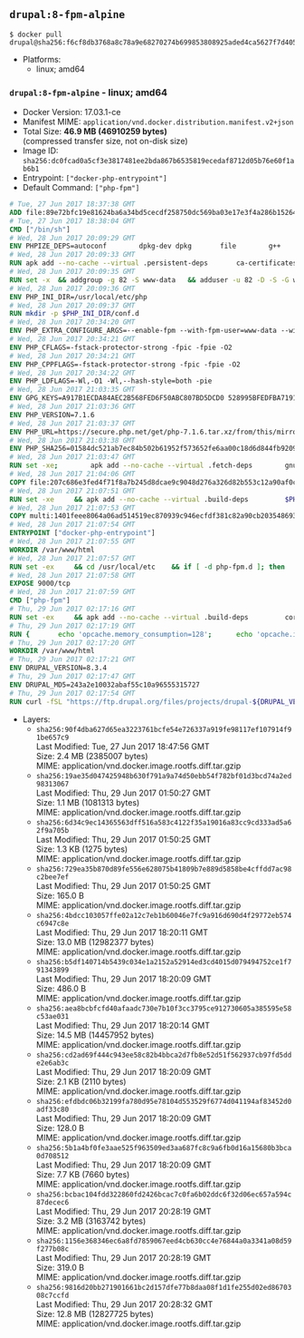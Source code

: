 ## `drupal:8-fpm-alpine`

```console
$ docker pull drupal@sha256:f6cf8db3768a8c78a9e68270274b699853808925aded4ca5627f7d405a830030
```

-	Platforms:
	-	linux; amd64

### `drupal:8-fpm-alpine` - linux; amd64

-	Docker Version: 17.03.1-ce
-	Manifest MIME: `application/vnd.docker.distribution.manifest.v2+json`
-	Total Size: **46.9 MB (46910259 bytes)**  
	(compressed transfer size, not on-disk size)
-	Image ID: `sha256:dc0fcad0a5cf3e3817481ee2bda867b6535819ecedaf8712d05b76e60f1ab6b1`
-	Entrypoint: `["docker-php-entrypoint"]`
-	Default Command: `["php-fpm"]`

```dockerfile
# Tue, 27 Jun 2017 18:37:38 GMT
ADD file:89e72bfc19e81624ba6a34bd5cecdf258750dc569ba03e17e3f4a286b1526461 in / 
# Tue, 27 Jun 2017 18:38:04 GMT
CMD ["/bin/sh"]
# Wed, 28 Jun 2017 20:09:29 GMT
ENV PHPIZE_DEPS=autoconf 		dpkg-dev dpkg 		file 		g++ 		gcc 		libc-dev 		make 		pcre-dev 		pkgconf 		re2c
# Wed, 28 Jun 2017 20:09:33 GMT
RUN apk add --no-cache --virtual .persistent-deps 		ca-certificates 		curl 		tar 		xz
# Wed, 28 Jun 2017 20:09:35 GMT
RUN set -x 	&& addgroup -g 82 -S www-data 	&& adduser -u 82 -D -S -G www-data www-data
# Wed, 28 Jun 2017 20:09:36 GMT
ENV PHP_INI_DIR=/usr/local/etc/php
# Wed, 28 Jun 2017 20:09:37 GMT
RUN mkdir -p $PHP_INI_DIR/conf.d
# Wed, 28 Jun 2017 20:34:20 GMT
ENV PHP_EXTRA_CONFIGURE_ARGS=--enable-fpm --with-fpm-user=www-data --with-fpm-group=www-data
# Wed, 28 Jun 2017 20:34:21 GMT
ENV PHP_CFLAGS=-fstack-protector-strong -fpic -fpie -O2
# Wed, 28 Jun 2017 20:34:21 GMT
ENV PHP_CPPFLAGS=-fstack-protector-strong -fpic -fpie -O2
# Wed, 28 Jun 2017 20:34:22 GMT
ENV PHP_LDFLAGS=-Wl,-O1 -Wl,--hash-style=both -pie
# Wed, 28 Jun 2017 21:03:35 GMT
ENV GPG_KEYS=A917B1ECDA84AEC2B568FED6F50ABC807BD5DCD0 528995BFEDFBA7191D46839EF9BA0ADA31CBD89E
# Wed, 28 Jun 2017 21:03:36 GMT
ENV PHP_VERSION=7.1.6
# Wed, 28 Jun 2017 21:03:37 GMT
ENV PHP_URL=https://secure.php.net/get/php-7.1.6.tar.xz/from/this/mirror PHP_ASC_URL=https://secure.php.net/get/php-7.1.6.tar.xz.asc/from/this/mirror
# Wed, 28 Jun 2017 21:03:38 GMT
ENV PHP_SHA256=01584dc521ab7ec84b502b61952f573652fe6aa00c18d6d844fb9209f14b245b PHP_MD5=eafc7a79cc8cc62c9292c96f9c9ccf90
# Wed, 28 Jun 2017 21:03:47 GMT
RUN set -xe; 		apk add --no-cache --virtual .fetch-deps 		gnupg 		openssl 	; 		mkdir -p /usr/src; 	cd /usr/src; 		wget -O php.tar.xz "$PHP_URL"; 		if [ -n "$PHP_SHA256" ]; then 		echo "$PHP_SHA256 *php.tar.xz" | sha256sum -c -; 	fi; 	if [ -n "$PHP_MD5" ]; then 		echo "$PHP_MD5 *php.tar.xz" | md5sum -c -; 	fi; 		if [ -n "$PHP_ASC_URL" ]; then 		wget -O php.tar.xz.asc "$PHP_ASC_URL"; 		export GNUPGHOME="$(mktemp -d)"; 		for key in $GPG_KEYS; do 			gpg --keyserver ha.pool.sks-keyservers.net --recv-keys "$key"; 		done; 		gpg --batch --verify php.tar.xz.asc php.tar.xz; 		rm -r "$GNUPGHOME"; 	fi; 		apk del .fetch-deps
# Wed, 28 Jun 2017 21:04:06 GMT
COPY file:207c686e3fed4f71f8a7b245d8dcae9c9048d276a326d82b553c12a90af0c0ca in /usr/local/bin/ 
# Wed, 28 Jun 2017 21:07:51 GMT
RUN set -xe 	&& apk add --no-cache --virtual .build-deps 		$PHPIZE_DEPS 		coreutils 		curl-dev 		libedit-dev 		libxml2-dev 		openssl-dev 		sqlite-dev 		&& export CFLAGS="$PHP_CFLAGS" 		CPPFLAGS="$PHP_CPPFLAGS" 		LDFLAGS="$PHP_LDFLAGS" 	&& docker-php-source extract 	&& cd /usr/src/php 	&& gnuArch="$(dpkg-architecture --query DEB_BUILD_GNU_TYPE)" 	&& ./configure 		--build="$gnuArch" 		--with-config-file-path="$PHP_INI_DIR" 		--with-config-file-scan-dir="$PHP_INI_DIR/conf.d" 				--disable-cgi 				--enable-ftp 		--enable-mbstring 		--enable-mysqlnd 				--with-curl 		--with-libedit 		--with-openssl 		--with-zlib 				--with-pcre-regex=/usr 				$PHP_EXTRA_CONFIGURE_ARGS 	&& make -j "$(nproc)" 	&& make install 	&& { find /usr/local/bin /usr/local/sbin -type f -perm +0111 -exec strip --strip-all '{}' + || true; } 	&& make clean 	&& cd / 	&& docker-php-source delete 		&& runDeps="$( 		scanelf --needed --nobanner --recursive /usr/local 			| awk '{ gsub(/,/, "\nso:", $2); print "so:" $2 }' 			| sort -u 			| xargs -r apk info --installed 			| sort -u 	)" 	&& apk add --no-cache --virtual .php-rundeps $runDeps 		&& apk del .build-deps 		&& pecl update-channels 	&& rm -rf /tmp/pear ~/.pearrc
# Wed, 28 Jun 2017 21:07:53 GMT
COPY multi:1401feee8064a06ad514519ec870939c946ecfdf381c82a90cb2035486938ee9 in /usr/local/bin/ 
# Wed, 28 Jun 2017 21:07:54 GMT
ENTRYPOINT ["docker-php-entrypoint"]
# Wed, 28 Jun 2017 21:07:55 GMT
WORKDIR /var/www/html
# Wed, 28 Jun 2017 21:07:57 GMT
RUN set -ex 	&& cd /usr/local/etc 	&& if [ -d php-fpm.d ]; then 		sed 's!=NONE/!=!g' php-fpm.conf.default | tee php-fpm.conf > /dev/null; 		cp php-fpm.d/www.conf.default php-fpm.d/www.conf; 	else 		mkdir php-fpm.d; 		cp php-fpm.conf.default php-fpm.d/www.conf; 		{ 			echo '[global]'; 			echo 'include=etc/php-fpm.d/*.conf'; 		} | tee php-fpm.conf; 	fi 	&& { 		echo '[global]'; 		echo 'error_log = /proc/self/fd/2'; 		echo; 		echo '[www]'; 		echo '; if we send this to /proc/self/fd/1, it never appears'; 		echo 'access.log = /proc/self/fd/2'; 		echo; 		echo 'clear_env = no'; 		echo; 		echo '; Ensure worker stdout and stderr are sent to the main error log.'; 		echo 'catch_workers_output = yes'; 	} | tee php-fpm.d/docker.conf 	&& { 		echo '[global]'; 		echo 'daemonize = no'; 		echo; 		echo '[www]'; 		echo 'listen = [::]:9000'; 	} | tee php-fpm.d/zz-docker.conf
# Wed, 28 Jun 2017 21:07:58 GMT
EXPOSE 9000/tcp
# Wed, 28 Jun 2017 21:07:59 GMT
CMD ["php-fpm"]
# Thu, 29 Jun 2017 02:17:16 GMT
RUN set -ex 	&& apk add --no-cache --virtual .build-deps 		coreutils 		freetype-dev 		libjpeg-turbo-dev 		libpng-dev 		postgresql-dev 	&& docker-php-ext-configure gd 		--with-freetype-dir=/usr/include/ 		--with-jpeg-dir=/usr/include/ 		--with-png-dir=/usr/include/ 	&& docker-php-ext-install -j "$(nproc)" gd mbstring opcache pdo pdo_mysql pdo_pgsql zip 	&& runDeps="$( 		scanelf --needed --nobanner --recursive 			/usr/local/lib/php/extensions 			| awk '{ gsub(/,/, "\nso:", $2); print "so:" $2 }' 			| sort -u 			| xargs -r apk info --installed 			| sort -u 	)" 	&& apk add --virtual .drupal-phpexts-rundeps $runDeps 	&& apk del .build-deps
# Thu, 29 Jun 2017 02:17:19 GMT
RUN { 		echo 'opcache.memory_consumption=128'; 		echo 'opcache.interned_strings_buffer=8'; 		echo 'opcache.max_accelerated_files=4000'; 		echo 'opcache.revalidate_freq=60'; 		echo 'opcache.fast_shutdown=1'; 		echo 'opcache.enable_cli=1'; 	} > /usr/local/etc/php/conf.d/opcache-recommended.ini
# Thu, 29 Jun 2017 02:17:20 GMT
WORKDIR /var/www/html
# Thu, 29 Jun 2017 02:17:21 GMT
ENV DRUPAL_VERSION=8.3.4
# Thu, 29 Jun 2017 02:17:47 GMT
ENV DRUPAL_MD5=243a2e10032abaf55c10a96555315727
# Thu, 29 Jun 2017 02:17:54 GMT
RUN curl -fSL "https://ftp.drupal.org/files/projects/drupal-${DRUPAL_VERSION}.tar.gz" -o drupal.tar.gz 	&& echo "${DRUPAL_MD5} *drupal.tar.gz" | md5sum -c - 	&& tar -xz --strip-components=1 -f drupal.tar.gz 	&& rm drupal.tar.gz 	&& chown -R www-data:www-data sites modules themes
```

-	Layers:
	-	`sha256:90f4dba627d65ea3223761bcfe54e726337a919fe98117ef107914f91be657c9`  
		Last Modified: Tue, 27 Jun 2017 18:47:56 GMT  
		Size: 2.4 MB (2385007 bytes)  
		MIME: application/vnd.docker.image.rootfs.diff.tar.gzip
	-	`sha256:19ae35d047425948b630f791a9a74d50ebb54f782bf01d3bcd74a2ed98313067`  
		Last Modified: Thu, 29 Jun 2017 01:50:27 GMT  
		Size: 1.1 MB (1081313 bytes)  
		MIME: application/vnd.docker.image.rootfs.diff.tar.gzip
	-	`sha256:6d34c9ec14365563dff516a583c4122f35a19016a83cc9cd333ad5a62f9a705b`  
		Last Modified: Thu, 29 Jun 2017 01:50:25 GMT  
		Size: 1.3 KB (1275 bytes)  
		MIME: application/vnd.docker.image.rootfs.diff.tar.gzip
	-	`sha256:729ea35b870d89fe556e628075b41809b7e889d5858be4cffdd7ac98c2bee7ef`  
		Last Modified: Thu, 29 Jun 2017 01:50:25 GMT  
		Size: 165.0 B  
		MIME: application/vnd.docker.image.rootfs.diff.tar.gzip
	-	`sha256:4bdcc103057ffe02a12c7eb1b60046e7fc9a916d690d4f29772eb574c6947c8e`  
		Last Modified: Thu, 29 Jun 2017 18:20:11 GMT  
		Size: 13.0 MB (12982377 bytes)  
		MIME: application/vnd.docker.image.rootfs.diff.tar.gzip
	-	`sha256:b5df140714b5439c034e1a2152a52914ed3cd4015d079494752ce1f791343899`  
		Last Modified: Thu, 29 Jun 2017 18:20:09 GMT  
		Size: 486.0 B  
		MIME: application/vnd.docker.image.rootfs.diff.tar.gzip
	-	`sha256:aea8bcbfcfd40afaadc730e7b10f3cc3795ce912730605a385595e58c53ae031`  
		Last Modified: Thu, 29 Jun 2017 18:20:14 GMT  
		Size: 14.5 MB (14457952 bytes)  
		MIME: application/vnd.docker.image.rootfs.diff.tar.gzip
	-	`sha256:cd2ad69f444c943ee58c82b4bbca2d7fb8e52d51f562937cb97fd5dde2e6ab3c`  
		Last Modified: Thu, 29 Jun 2017 18:20:09 GMT  
		Size: 2.1 KB (2110 bytes)  
		MIME: application/vnd.docker.image.rootfs.diff.tar.gzip
	-	`sha256:efdbdc06b32199fa780d95e78104d553529f6774d041194af83452d0adf33c80`  
		Last Modified: Thu, 29 Jun 2017 18:20:09 GMT  
		Size: 128.0 B  
		MIME: application/vnd.docker.image.rootfs.diff.tar.gzip
	-	`sha256:5b1a4bf0fe3aae525f963509ed3aa687fc8c9a6fb0d16a15680b3bca0d708512`  
		Last Modified: Thu, 29 Jun 2017 18:20:09 GMT  
		Size: 7.7 KB (7660 bytes)  
		MIME: application/vnd.docker.image.rootfs.diff.tar.gzip
	-	`sha256:bcbac104fdd322860fd2426bcac7c0fa6b02ddc6f32d06ec657a594c87decec6`  
		Last Modified: Thu, 29 Jun 2017 20:28:19 GMT  
		Size: 3.2 MB (3163742 bytes)  
		MIME: application/vnd.docker.image.rootfs.diff.tar.gzip
	-	`sha256:1156e368346ec6a8fd7859067eed4cb630cc4e76844a0a3341a08d59f277b08c`  
		Last Modified: Thu, 29 Jun 2017 20:28:19 GMT  
		Size: 319.0 B  
		MIME: application/vnd.docker.image.rootfs.diff.tar.gzip
	-	`sha256:9816d20bb271901661bc2d157dfe77b8daa08f1d1fe255d02ed8670308c7ccfd`  
		Last Modified: Thu, 29 Jun 2017 20:28:32 GMT  
		Size: 12.8 MB (12827725 bytes)  
		MIME: application/vnd.docker.image.rootfs.diff.tar.gzip
